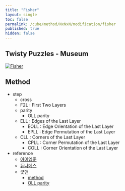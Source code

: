 ```yaml
---
title: "Fisher"
layout: single
toc: false
permalink: /cube/method/NxNxN/modification/fisher
published: true
hidden: false
---
```


<head>
  <base target="_blank">
</head>



## Twisty Puzzles - Museum

<a href="https://twistypuzzles.com/app/museum/museum_showitem.php?pkey=624">
  <img alt="Fisher" src="https://twistypuzzles.com/museum/large/00624-01.jpg">
</a>



## Method

- step
  - cross
  - F2L : First Two Layers
  - parity
    - OLL parity
  - ELL : Edges of the Last Layer
    - EOLL : Edge Orientation of the Last Layer
    - EPLL : Edge Permutation of the Last Layer
  - CLL : Corners of the Last Layer
    - CPLL : Corner Permutation of the Last Layer
    - COLL : Corner Orientation of the Last Layer
- reference
  - [아이엠준](https://youtu.be/x9SySGU_iqE)
  - [듀나메스](https://youtu.be/F5cDzoSU280)
  - 굿맨
    - [method](https://youtu.be/gELuvKW2Itw)
    - [OLL parity](https://youtu.be/EaX0xLmwDzM)
